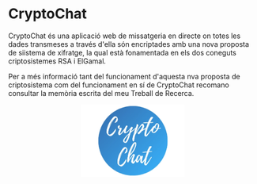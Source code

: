 
# CryptoChat
CryptoChat és una aplicació web de missatgeria en directe on totes les dades transmeses a través d'ella són encriptades amb una nova proposta de siistema de xifratge, la qual està fonamentada en els dos coneguts criptosistemes RSA i ElGamal. 

Per a més informació tant del funcionament d'aquesta nva proposta de criptosistema com del funcionament en sí de CryptoChat recomano consultar la memòria escrita del meu Treball de Recerca.

<div align="center">
  <img width="210" src="https://github.com/martibatista03/CryptoChat/blob/master/public/imatges/logo_cryptochat.jpg" alt="CryptoChat"/>
</div> 
